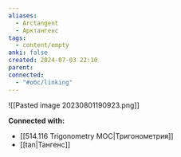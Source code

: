 ```yaml
---
aliases:
  - Arctangent
  - Арктангенс
tags:
  - content/empty
anki: false
created: 2024-07-03 22:10
parent: 
connected:
  - "#обс/linking"
---
```



![[Pasted image 20230801190923.png]]












**Connected with:**
- [[514.116 Trigonometry MOC|Тригонометрия]]
- [[tan|Тангенс]]

